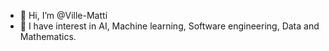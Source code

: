 - 👋 Hi, I’m @Ville-Matti
- 👀 I have interest in AI, Machine learning, Software engineering, Data and Mathematics.

<!---
VilleMatti01/VilleMatti01 is a ✨ special ✨ repository because its `README.md` (this file) appears on your GitHub profile.
You can click the Preview link to take a look at your changes.
--->
